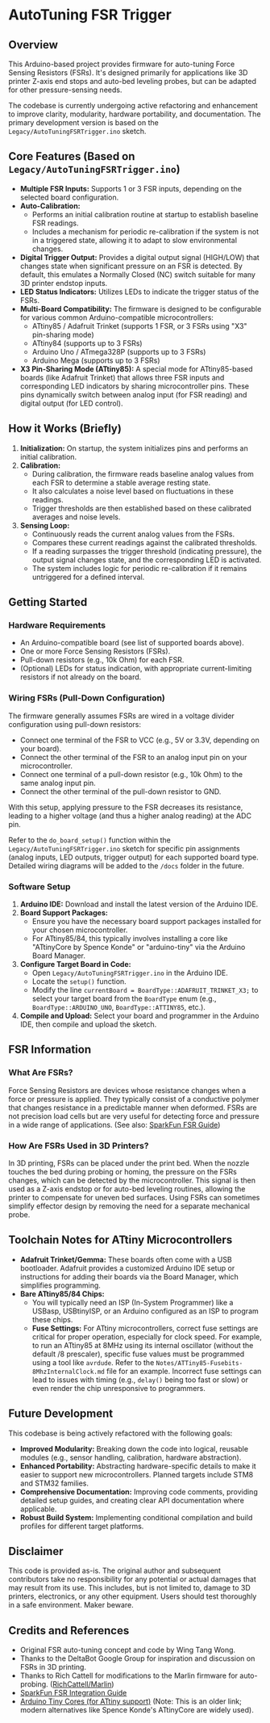# AutoTuning FSR Trigger

## Overview

This Arduino-based project provides firmware for auto-tuning Force Sensing Resistors (FSRs). It's designed primarily for applications like 3D printer Z-axis end stops and auto-bed leveling probes, but can be adapted for other pressure-sensing needs.

The codebase is currently undergoing active refactoring and enhancement to improve clarity, modularity, hardware portability, and documentation. The primary development version is based on the `Legacy/AutoTuningFSRTrigger.ino` sketch.

## Core Features (Based on `Legacy/AutoTuningFSRTrigger.ino`)

*   **Multiple FSR Inputs:** Supports 1 or 3 FSR inputs, depending on the selected board configuration.
*   **Auto-Calibration:**
    *   Performs an initial calibration routine at startup to establish baseline FSR readings.
    *   Includes a mechanism for periodic re-calibration if the system is not in a triggered state, allowing it to adapt to slow environmental changes.
*   **Digital Trigger Output:** Provides a digital output signal (HIGH/LOW) that changes state when significant pressure on an FSR is detected. By default, this emulates a Normally Closed (NC) switch suitable for many 3D printer endstop inputs.
*   **LED Status Indicators:** Utilizes LEDs to indicate the trigger status of the FSRs.
*   **Multi-Board Compatibility:** The firmware is designed to be configurable for various common Arduino-compatible microcontrollers:
    *   ATtiny85 / Adafruit Trinket (supports 1 FSR, or 3 FSRs using "X3" pin-sharing mode)
    *   ATtiny84 (supports up to 3 FSRs)
    *   Arduino Uno / ATmega328P (supports up to 3 FSRs)
    *   Arduino Mega (supports up to 3 FSRs)
*   **X3 Pin-Sharing Mode (ATtiny85):** A special mode for ATtiny85-based boards (like Adafruit Trinket) that allows three FSR inputs and corresponding LED indicators by sharing microcontroller pins. These pins dynamically switch between analog input (for FSR reading) and digital output (for LED control).

## How it Works (Briefly)

1.  **Initialization:** On startup, the system initializes pins and performs an initial calibration.
2.  **Calibration:**
    *   During calibration, the firmware reads baseline analog values from each FSR to determine a stable average resting state.
    *   It also calculates a noise level based on fluctuations in these readings.
    *   Trigger thresholds are then established based on these calibrated averages and noise levels.
3.  **Sensing Loop:**
    *   Continuously reads the current analog values from the FSRs.
    *   Compares these current readings against the calibrated thresholds.
    *   If a reading surpasses the trigger threshold (indicating pressure), the output signal changes state, and the corresponding LED is activated.
    *   The system includes logic for periodic re-calibration if it remains untriggered for a defined interval.

## Getting Started

### Hardware Requirements

*   An Arduino-compatible board (see list of supported boards above).
*   One or more Force Sensing Resistors (FSRs).
*   Pull-down resistors (e.g., 10k Ohm) for each FSR.
*   (Optional) LEDs for status indication, with appropriate current-limiting resistors if not already on the board.

### Wiring FSRs (Pull-Down Configuration)

The firmware generally assumes FSRs are wired in a voltage divider configuration using pull-down resistors:

*   Connect one terminal of the FSR to VCC (e.g., 5V or 3.3V, depending on your board).
*   Connect the other terminal of the FSR to an analog input pin on your microcontroller.
*   Connect one terminal of a pull-down resistor (e.g., 10k Ohm) to the same analog input pin.
*   Connect the other terminal of the pull-down resistor to GND.

With this setup, applying pressure to the FSR decreases its resistance, leading to a higher voltage (and thus a higher analog reading) at the ADC pin.

Refer to the `do_board_setup()` function within the `Legacy/AutoTuningFSRTrigger.ino` sketch for specific pin assignments (analog inputs, LED outputs, trigger output) for each supported board type. Detailed wiring diagrams will be added to the `/docs` folder in the future.

### Software Setup

1.  **Arduino IDE:** Download and install the latest version of the Arduino IDE.
2.  **Board Support Packages:**
    *   Ensure you have the necessary board support packages installed for your chosen microcontroller.
    *   For ATtiny85/84, this typically involves installing a core like "ATtinyCore by Spence Konde" or "arduino-tiny" via the Arduino Board Manager.
3.  **Configure Target Board in Code:**
    *   Open `Legacy/AutoTuningFSRTrigger.ino` in the Arduino IDE.
    *   Locate the `setup()` function.
    *   Modify the line `currentBoard = BoardType::ADAFRUIT_TRINKET_X3;` to select your target board from the `BoardType` enum (e.g., `BoardType::ARDUINO_UNO`, `BoardType::ATTINY85`, etc.).
4.  **Compile and Upload:** Select your board and programmer in the Arduino IDE, then compile and upload the sketch.

## FSR Information

### What Are FSRs?

Force Sensing Resistors are devices whose resistance changes when a force or pressure is applied. They typically consist of a conductive polymer that changes resistance in a predictable manner when deformed. FSRs are not precision load cells but are very useful for detecting force and pressure in a wide range of applications.
(See also: [SparkFun FSR Guide](https://www.sparkfun.com/datasheets/Sensors/Pressure/fsrguide.pdf))

### How Are FSRs Used in 3D Printers?

In 3D printing, FSRs can be placed under the print bed. When the nozzle touches the bed during probing or homing, the pressure on the FSRs changes, which can be detected by the microcontroller. This signal is then used as a Z-axis endstop or for auto-bed leveling routines, allowing the printer to compensate for uneven bed surfaces. Using FSRs can sometimes simplify effector design by removing the need for a separate mechanical probe.

## Toolchain Notes for ATtiny Microcontrollers

*   **Adafruit Trinket/Gemma:** These boards often come with a USB bootloader. Adafruit provides a customized Arduino IDE setup or instructions for adding their boards via the Board Manager, which simplifies programming.
*   **Bare ATtiny85/84 Chips:**
    *   You will typically need an ISP (In-System Programmer) like a USBasp, USBtinyISP, or an Arduino configured as an ISP to program these chips.
    *   **Fuse Settings:** For ATtiny microcontrollers, correct fuse settings are critical for proper operation, especially for clock speed. For example, to run an ATtiny85 at 8MHz using its internal oscillator (without the default /8 prescaler), specific fuse values must be programmed using a tool like `avrdude`. Refer to the `Notes/ATTiny85-Fusebits-8MhzInternalClock.md` file for an example. Incorrect fuse settings can lead to issues with timing (e.g., `delay()` being too fast or slow) or even render the chip unresponsive to programmers.

## Future Development

This codebase is being actively refactored with the following goals:

*   **Improved Modularity:** Breaking down the code into logical, reusable modules (e.g., sensor handling, calibration, hardware abstraction).
*   **Enhanced Portability:** Abstracting hardware-specific details to make it easier to support new microcontrollers. Planned targets include STM8 and STM32 families.
*   **Comprehensive Documentation:** Improving code comments, providing detailed setup guides, and creating clear API documentation where applicable.
*   **Robust Build System:** Implementing conditional compilation and build profiles for different target platforms.

## Disclaimer

This code is provided as-is. The original author and subsequent contributors take no responsibility for any potential or actual damages that may result from its use. This includes, but is not limited to, damage to 3D printers, electronics, or any other equipment. Users should test thoroughly in a safe environment. Maker beware.

## Credits and References

*   Original FSR auto-tuning concept and code by Wing Tang Wong.
*   Thanks to the DeltaBot Google Group for inspiration and discussion on FSRs in 3D printing.
*   Thanks to Rich Cattell for modifications to the Marlin firmware for auto-probing. ([RichCattell/Marlin](https://github.com/RichCattell/Marlin))
*   [SparkFun FSR Integration Guide](https://www.sparkfun.com/datasheets/Sensors/Pressure/fsrguide.pdf)
*   [Arduino Tiny Cores (for ATtiny support)](https://code.google.com/p/arduino-tiny/) (Note: This is an older link; modern alternatives like Spence Konde's ATtinyCore are widely used).

```

